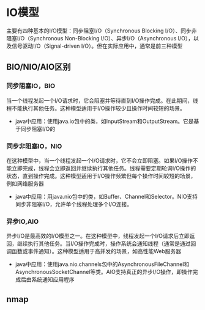 # IO模型

主要有四种基本的I/O模型：同步阻塞I/O（Synchronous Blocking I/O）、同步非阻塞I/O（Synchronous Non-Blocking
I/O）、异步I/O（Asynchronous I/O），以及信号驱动I/O（Signal-driven I/O）。但在实际应用中，通常是前三种模型

## BIO/NIO/AIO区别

### 同步阻塞IO，BIO

当一个线程发起一个I/O请求时，它会阻塞并等待直到I/O操作完成。在此期间，线程不能执行其他任务。这种模型适用于I/O操作较少且操作时间较短的场景。

- java中应用：使用java.io包中的类，如InputStream和OutputStream。它是基于同步阻塞I/O的

### 同步非阻塞IO，NIO

在这种模型中，当一个线程发起一个I/O请求时，它不会立即阻塞。如果I/O操作不能立即完成，线程会立即返回并继续执行其他任务。线程需要定期轮询I/O操作的状态，直到操作完成。这种模型适用于I/O操作频繁但每个操作时间较短的场景，例如网络服务器

- java中应用：用java.nio包中的类，如Buffer、Channel和Selector。NIO支持同步非阻塞I/O，允许单个线程处理多个I/O连接。

### 异步IO,AIO

异步I/O是最高效的I/O模型之一。在这种模型中，线程发起一个I/O请求后立即返回，继续执行其他任务。当I/O操作完成时，操作系统会通知线程（通常是通过回调函数或事件通知）。这种模型适用于高并发的场景，如高性能Web服务器

- java中应用：使用java.nio.channels包中的AsynchronousFileChannel和AsynchronousSocketChannel等类。AIO支持真正的异步I/O操作，即操作完成后由系统通知应用程序

## nmap
